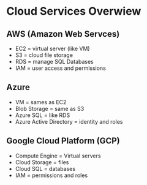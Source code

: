 # Cloud Services Overwiew

## AWS (Amazon Web Servces)
- EC2 = virtual server (like VM)
- S3 = cloud file storage
- RDS = manage SQL Databases
- IAM = user access and permissions

## Azure
- VM = sames as EC2
- Blob Storage = same as S3
- Azure SQL = like RDS
- Azure Active Directory = identity and roles

## Google Cloud Platform (GCP)
- Compute Engine = Virtual servers
- Cloud Storage = files
- Cloud SQL = databases
- IAM = permissions and roles
